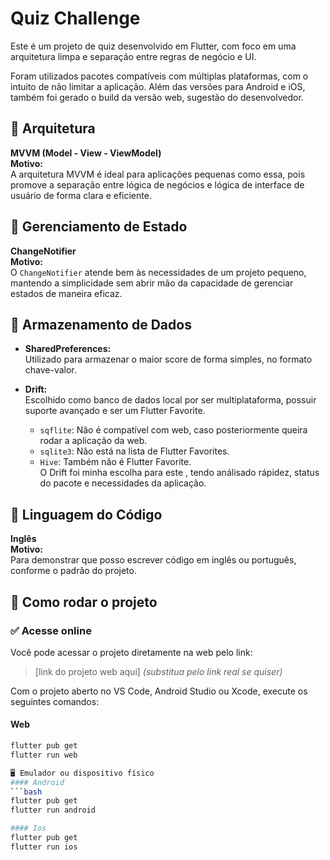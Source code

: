 # Quiz Challenge

Este é um projeto de quiz desenvolvido em Flutter, com foco em uma arquitetura limpa e separação entre regras de negócio e UI.

Foram utilizados pacotes compatíveis com múltiplas plataformas, com o intuito de não limitar a aplicação. Além das versões para Android e iOS, também foi gerado o build da versão web, sugestão do desenvolvedor.

## 📐 Arquitetura

**MVVM (Model - View - ViewModel)**  
**Motivo:**  
A arquitetura MVVM é ideal para aplicações pequenas como essa, pois promove a separação entre lógica de negócios e lógica de interface de usuário de forma clara e eficiente.


## 🔄 Gerenciamento de Estado

**ChangeNotifier**  
**Motivo:**  
O `ChangeNotifier` atende bem às necessidades de um projeto pequeno, mantendo a simplicidade sem abrir mão da capacidade de gerenciar estados de maneira eficaz.


## 💾 Armazenamento de Dados

- **SharedPreferences:**  
  Utilizado para armazenar o maior score de forma simples, no formato chave-valor.

- **Drift:**  
  Escolhido como banco de dados local por ser multiplataforma, possuir suporte avançado e ser um Flutter Favorite.  
  - `sqflite`: Não é compatível com web, caso posteriormente queira rodar a aplicação da web.  
  - `sqlite3`: Não está na lista de Flutter Favorites.  
  - `Hive`: Também não é Flutter Favorite.  
  O Drift foi minha escolha para este , tendo análisado rápidez, status do pacote e necessidades da aplicação.


## 💬 Linguagem do Código

**Inglês**  
**Motivo:**  
Para demonstrar que posso escrever código em inglês ou português, conforme o padrão do projeto.


## 🚀 Como rodar o projeto

### ✅ Acesse online

Você pode acessar o projeto diretamente na web pelo link:  
> [link do projeto web aqui] *(substitua pelo link real se quiser)*


Com o projeto aberto no VS Code, Android Studio ou Xcode, execute os seguintes comandos:

#### Web 

```bash
flutter pub get
flutter run web

🖥 Emulador ou dispositivo físico
#### Android 
```bash
flutter pub get
flutter run android

#### Ios 
flutter pub get
flutter run ios
